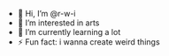 - 👋 Hi, I’m @r-w-i
- 👀 I’m interested in arts
- 🌱 I’m currently learning a lot
- ⚡ Fun fact: i wanna create weird things
  

<!---
r-w-i/r-w-i is a ✨ special ✨ repository because its `README.md` (this file) appears on your GitHub profile.
You can click the Preview link to take a look at your changes.
--->
